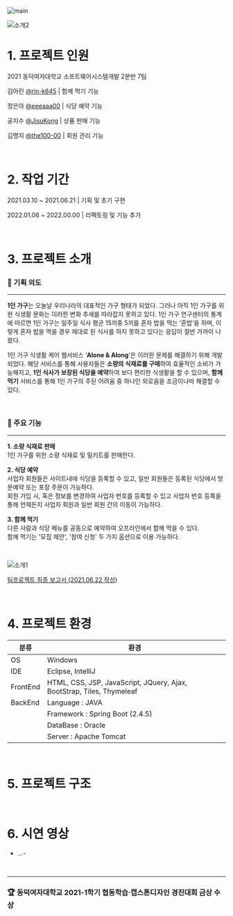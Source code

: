
![main](https://user-images.githubusercontent.com/71439771/156991487-0ee08058-1e38-4979-8575-823e6ed6252e.png)  

![소개2](https://user-images.githubusercontent.com/71439771/156992754-49115883-ca01-495f-89ae-63d1fc269525.png)  
  

# 1. 프로젝트 인원

2021 동덕여자대학교 소프트웨어시스템개발 2분반 7팀

김아린 [@rin-k645](https://github.com/rin-k645) | 함께 먹기 기능  

정은아 [@eeeaaa00](https://github.com/eeeaaa00) | 식당 예약 기능  

공지수 [@JisuKong](https://github.com/JisuKong) | 상품 판매 기능

김명지 [@the100-00](https://github.com/the100-00) | 회원 관리 기능  

&nbsp;   


# 2. 작업 기간

2021.03.10 ~ 2021.06.21  | 기획 및 초기 구현

2022.01.06 ~ 2022.00.00  | 리팩토링 및 기능 추가

&nbsp;   

# 3. 프로젝트 소개

### 🎯 기획 의도

---

**1인 가구**는 오늘날 우리나라의 대표적인 가구 형태가 되었다. 그러나 아직 1인 가구를 위한 식생활 문화는 이러한 변화 추세를 따라잡지 못하고 있다. 1인 가구 연구센터의 통계에 따르면 1인 가구는 일주일 식사 평균 15끼중 5끼를 혼자 밥을 먹는 ‘혼밥’을 하며, 이렇게 혼자 밥을 먹을 경우 제대로 된 식사를 하지 못하고 있다는 응답이 절반 가까이 나왔다.

1인 가구 식생활 케어 웹서비스 ‘**Alone & Along**’은 이러한 문제를 해결하기 위해 개발되었다.
해당 서비스를 통해 사용자들은 **소량의 식재료를 구매**하여 효율적인 소비가 가능해지고, **1인 식사가 보장된 식당을 예약**하여 보다 편리한 식생활을 할 수 있으며, **함께 먹기** 서비스를 통해 1인 가구의 주된 어려움 중 하나인 외로움을 조금이나마 해결할 수 있다.   

&nbsp; 

### 🔎 주요 기능

---

**1. 소량 식재료 판매**  
1인 가구를 위한 소량 식재료 및 밀키트를 판매한다.

**2. 식당 예약**  
사업자 회원들은 사이트내에 식당을 등록할 수 있고, 일반 회원들은 등록된 식당에서 방문예약 또는 포장 주문이 가능하다.  
회원 가입 시, 혹은 정보를 변경하여 사업자 번호를 등록할 수 있고 사업자 번호 등록을 통해 언제든지 사업자 회원과 일반 회원 간의 이동이 가능하다.

**3.  함께 먹기**  
다른 사람과 식당 메뉴를 공동으로 예약하여 오프라인에서 함께 먹을 수 있다.  
함께 먹기는 '모집 제안', '참여 신청' 두 가지 옵션으로 이용 가능하다.  

&nbsp; 

![소개1](https://user-images.githubusercontent.com/71439771/156991491-f2475ca0-5be2-4596-9fa7-9a5f6b6fedde.png)  

[팀프로젝트 최종 보고서 (2021.06.22 작성)](https://drive.google.com/file/d/1Jk8T37c7n_V_fmBgnRUGqG7jNKbz6_Sj/view?usp=sharing)

&nbsp;  

# 4. 프로젝트 환경

| 분류 | 환경 |
| --- | --- |
| OS | Windows |
| IDE | Eclipse, IntelliJ |
| FrontEnd | HTML, CSS, JSP, JavaScript, JQuery, Ajax, BootStrap, Tiles, Thymeleaf |
| BackEnd | Language : JAVA |
|  | Framework : Spring Boot (2.4.5) |
|  | DataBase : Oracle  |
|  | Server : Apache Tomcat |

&nbsp;   

# 5. 프로젝트 구조

&nbsp;   


# 6. 시연 영상

- ...-

&nbsp;   

---

### 🏆 동덕여자대학교 2021-1학기 협동학습·캡스톤디자인 경진대회 금상 수상

&nbsp;   
